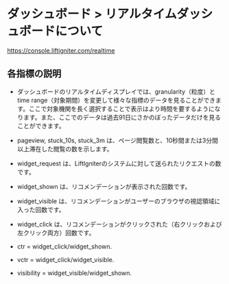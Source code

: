 # ダッシュボード > リアルタイムダッシュボードについて

https://console.liftigniter.com/realtime

## 各指標の説明

* ダッシュボードのリアルタイムディスプレイでは、granularity（粒度）と time range（対象期間）を変更して様々な指標のデータを見ることができます。ここで対象機関を長く選択することで表示はより時間を要するようになります。また、ここでのデータは過去91日にさかのぼったデータだけを見ることができます。

* pageview, stuck_10s, stuck_3m は、ページ閲覧数と、10秒間または3分間以上滞在した閲覧の数を示します。

* widget_request は、LiftIgniterのシステムに対して送られたリクエストの数です。

* widget_shown は、リコメンデーションが表示された回数です。

* widget_visible は、リコメンデーションがユーザーのブラウザの視認領域に入った回数です。

* widget_click は、リコメンデーションがクリックされた（右クリックおよび左クリック両方）回数です。

* ctr = widget_click/widget_shown.

* vctr = widget_click/widget_visible.

* visibility = widget_visible/widget_shown.
